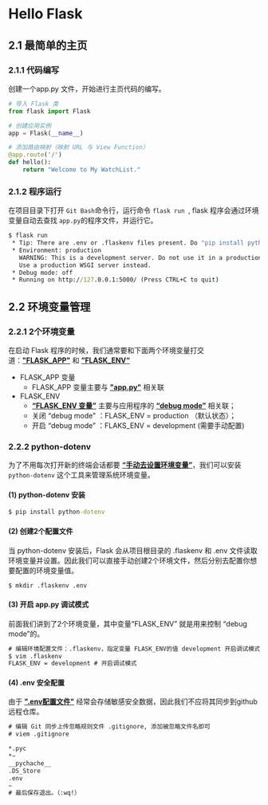 # Hello Flask

## 2.1 最简单的主页

### 2.1.1 代码编写

创建一个app.py 文件，开始进行主页代码的编写。

```python
# 导入 Flask 类
from flask import Flask

# 创建应用实例
app = Flask(__name__)

# 添加路由映射（映射 URL 与 View Function）
@app.route('/')
def hello():
    return "Welcome to My WatchList."
```



### 2.1.2 程序运行

在项目目录下打开 `Git Bash`命令行，运行命令 `flask run `, flask 程序会通过环境变量自动去查找 `app.py`的程序文件，并运行它。

```cmd
$ flask run
 * Tip: There are .env or .flaskenv files present. Do "pip install python-dotenv" to use them.
 * Environment: production
   WARNING: This is a development server. Do not use it in a production deployment.
   Use a production WSGI server instead.
 * Debug mode: off
 * Running on http://127.0.0.1:5000/ (Press CTRL+C to quit)
```



## 2.2 环境变量管理

### 2.2.1 2个环境变量

在启动 Flask 程序的时候，我们通常要和下面两个环境变量打交道：**<u>"FLASK_APP"</u>** 和 <u>**”FLASK_ENV“**</u>

- FLASK_APP 变量
  - FLASK_APP 变量主要与 **<u>"app.py"</u>** 相关联
- FLASK_ENV
  - **<u>“FLASK_ENV 变量”</u>** 主要与应用程序的 **<u>“debug mode”</u>** 相关联；
  - 关闭 “debug mode" ：FLASK_ENV = production （默认状态）；
  - 开启 “debug mode” ：FLAKS_ENV = development (需要手动配置)



### 2.2.2 python-dotenv

为了不用每次打开新的终端会话都要 **<u>“手动去设置环境变量”</u>**，我们可以安装 `python-dotenv` 这个工具来管理系统环境变量。

#### (1) python-dotenv 安装

```cmd
$ pip install python-dotenv
```



#### (2) 创建2个配置文件

当 python-dotenv 安装后，Flask 会从项目根目录的 .flaskenv 和 .env 文件读取环境变量并设置。因此我们可以直接手动创建2个环境文件，然后分别去配置你想要配置的环境变量值。

```cmd
$ mkdir .flaskenv .env
```



#### (3) 开启 app.py 调试模式

前面我们讲到了2个环境变量，其中变量“FLASK_ENV” 就是用来控制 “debug mode”的。

```cmd
# 编辑环境配置文件：.flaskenv，指定变量 FLASK_ENV的值 development 开启调试模式
$ vim .flaskenv
FLASK_ENV = development	# 开启调试模式
```



#### (4) .env 安全配置

由于 **<u>".env配置文件"</u>** 经常会存储敏感安全数据，因此我们不应将其同步到github远程仓库。

```cmd
# 编辑 Git 同步上传忽略规则文件 .gitignore, 添加被忽略文件名即可
# viem .gitignore

*.pyc
*~
__pychache__
.DS_Store
.env
~
# 最后保存退出。（:wq!）
```


